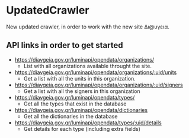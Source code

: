 UpdatedCrawler
==============

New updated crawler, in order to work with the new site Δι@υγεια.

API links in order to get started
---------------------------------

* https://diavgeia.gov.gr/luminapi/opendata/organizations/
  * List with all organizations available throught the site.
* https://diavgeia.gov.gr/luminapi/opendata/organizations/:uid/units
  * Get a list with all the units in this organization.
* https://diavgeia.gov.gr/luminapi/opendata/organizations/:uid/signers
  * Get a list with all the signers in this organization
* https://diavgeia.gov.gr/luminapi/opendata/types/
  * Get all the types that exist in the database
* https://diavgeia.gov.gr/luminapi/opendata/dictionaries
  * Get all the dictionaries in the database
* https://diavgeia.gov.gr/luminapi/opendata/types/:uid/details
  * Get details for each type (including extra fields)
